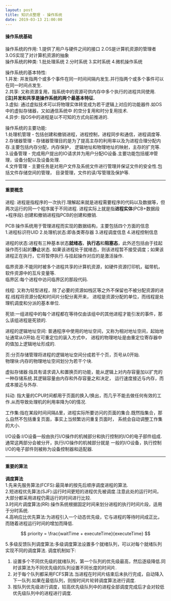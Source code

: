 ```yaml
---
layout: post
title: 知识点整理 - 操作系统
date: 2019-03-13 21:00:00
---
```

<script src='https://cdnjs.cloudflare.com/ajax/libs/mathjax/2.7.5/latest.js?config=TeX-MML-AM_CHTML' async></script>

#### 操作系统基础
操作系统的作用: 1.提供了用户与硬件之间的接口 2.OS是计算机资源的管理者 3.OS实现了对计算机资源的抽象  
操作系统的种类: 1.批处理系统 2.分时系统 3.实时系统 4.微机操作系统  

操作系统的基本特性:  
1.并发: 并发指两个或多个事件在同一时间间隔内发生.并行指两个或多个事件可以在同一时间点发生.  
2.共享: 又称资源复用，指系统中的资源可供内存中多个执行的进程共同使用.  
**[注]并发和共享是操作系统的两个最基本特征.**  
3.虚拟: 通过虚拟技术可以将物理实体转变成为若干逻辑上对应的功能器件.如OS中的虚拟存储器，又如通信系统中
的空分复用和时分复用技术.  
4.异步: 指OS中的进程是以不可知的方式向前推进的.  

操作系统的主要功能:  
1.处理机管理 - 包括创建和撤销进程，进程控制，进程同步和通信，进程调度等.  
2.存储器管理 - 存储器管理目的是为了提高主存的利用率以及为进程合理分配内存.主要包括内存分配，内存保护，
逻辑地址和物理地址的映射，主存的扩充等.  
3.设备管理 - 完成用户提出的IO请求并为用户分配IO设备.主要功能包括缓冲管理，设备分配以及设备处理.  
4.文件管理 - 主要任务是对用户文件及系统文件进行管理并保证文件的安全性.包括文件存储空间的管理，
目录管理，文件的读/写管理及保护等.  

---

#### 重要概念
进程: 进程是指程序的一次执行.理解起来就是进程需要程序的代码以及数据等，但两次运行的同一个程序属于不同进程.
进程实际上就是指**进程实体**(PCB+数据段+程序段).创建和撤销进程指PCB的创建和撤销.

PCB:操作系统用于管理进程而实现的数据结构，主要包括四个方面的信息  
1.进程标识符UID  2.处理机状态:即各类寄存器  3.进程调度信息  4.进程控制信息  

进程的状态:进程有三种基本状态**就绪态**，**执行态**和**阻塞态**，此外还包括由于挂起操作而引起的**静止**状态.
如果该进程处于就绪态，则该进程暂不接受调度；如果该进程正在执行，它将暂停执行.与挂起操作对应的是激活操作.  

临界资源:不能同时被多个进程共享的计算机资源，如硬件资源打印机，磁带机，软件资源中的互斥变量等.   
临界区:每个进程中访问临界区的那段代码.  

线程: 又称为轻型进程，除了必要的资源如栈区等之外不保留也不被分配资源的进程.线程将资源分配和时间片分配分离开来，
进程是资源分配的单位，而线程是处理机调度和分派的基本单位.

死锁:一组进程中的每个进程都在等待仅由该组中的其他进程才能引发的事件，那么该组进程是死锁的.  

进程的逻辑地址空间: 普通程序中使用的地址空间，又称为相对地址空间，起始地址通常从0开始.在可重定位的装入方式中，
进程的物理地址是由重定位寄存器中的值加上逻辑地址形成的.

页:分页存储管理将进程的逻辑地址空间分成若干个页，页号从0开始.  
物理块:内存的物理地址空间划分为若干个块.

虚拟存储器:指具有请求调入和置换页的功能，能从逻辑上对内存容量加以扩充的一种存储系统.其逻辑容量由内存和外存容量之和决定，
运行速度接近与内存，而成本接近与外存.

抖动: 指大量的CPU时间都用于页面的换入/换出，而几乎不能去做任何有效的工作.从而导致处理机的利用率降为0的情况.

工作集:指在某段时间间隔Δ里，进程实际所要访问的页面的集合.既然指集合，那么自然不包括重复页面，事实上当频繁访问重复页面时，
系统会自动调整工作集的大小.  

I/O设备:I/O设备一般由执行I/O操作的机械部分和执行控制的I/O的电子部件组成.通常这两部分会被分开，执行I/O操作的机械部分就是
一般的I/O设备，执行控制I/O的电子部件则被称为设备控制器和适配器.

---

#### 重要的算法
**调度算法**  
1.先来先服务算法(FCFS):最简单的按先后顺序调度进程的算法.     
2.短进程优先算法(SJF):运行时间更短的进程优先被调度.注意此处的运行时间，大部分都采用进程仍需运行的时间进行比较.    
3.时间片调度算法(RR):操作系统根据固定时间来划分进程的执行时间片段，适用于分时系统.  
4.高响应比优先算法:为进程引入一个动态优先级，它与进程的等待时间成正比，而随着进程运行时间的增加而降低.  

$$ priority = \frac{waitTime + executeTime}{executeTime} $$  

5.多级反馈队列调度算法:多级调度算法设置多个就绪队列，可以对每个就绪队列实现不同的调度算法.
调度机制如下:  
1) 设置多个不同优先级的就绪队列，第一个队列的优先级最高，然后逐级降低.同时该算法为不同优先级的队列设置不同长度的时间片.  
2) 对于每个队列都采用FCFS算法.当进程在时间片结束后未执行完成，自动降入下一队列.如果在最低队列，则按时间片轮转调度算法进行调度.  
3) 按队列优先级进行调度，较高优先级队列中的进程全部调度完成后才会对较低优先级队列中的进程进行调度.  








